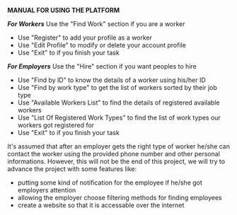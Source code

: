 **MANUAL FOR USING THE PLATFORM**

***For Workers***
Use the "Find Work" section if you are a worker
 - Use "Register" to add your profile as a worker
 - Use "Edit Profile" to modify or delete your account profile
 - Use "Exit" to if you finish your task

***For Employers***
Use the "Hire" section if you want peoples to hire
 - Use "Find by ID" to know the details of a worker using his/her ID
 - Use "Find by work type" to get the list of workers sorted by their job type
 - Use "Available Workers List" to find the details of registered available workers
 - Use "List Of Registered Work Types" to find the list of work types our workers got registered for
 - Use "Exit" to if you finish your task

 It's assumed that after an employer gets the right type of worker he/she can contact
 the worker using the provided phone number and other personal informations. However, this will not be the end of this 
 project, we will try to advance the project with some features like:
  - putting  some kind of notification for the employee if he/she got employers attention
  - allowing the employer choose filtering methods for finding employees
  - create a website so that it is accessable over the internet
